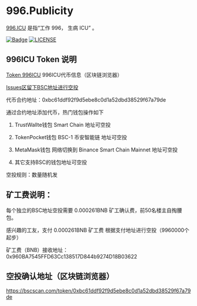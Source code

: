 # 996.Publicity

[996.ICU](https://github.com/996icu/996.ICU) 是指“工作 996， 生病 ICU” 。

[![Badge](https://img.shields.io/badge/link-996.icu-%23FF4D5B.svg?style=flat-square)](https://996.icu/#/zh_CN)
[![LICENSE](https://img.shields.io/badge/license-Anti%20996-blue.svg?style=flat-square)](https://github.com/996icu/996.ICU/blob/master/LICENSE)

## 996ICU Token 说明

[Token 996ICU](https://bscscan.com/token/0xbc61ddf92f9d5ebe8c0d1a52dbd38529f67a79de) 996ICU代币信息（区块链浏览器）


[Issues区留下BSC地址进行空投](https://github.com/githubmll/996.Publicity/issues/10) 

代币合约地址：0xbc61ddf92f9d5ebe8c0d1a52dbd38529f67a79de

通过合约地址添加代币，热门钱包操作如下

1. TrustWallte钱包 Smart Chain 地址可空投

2. TokenPocket钱包 BSC-1 币安智能链 地址可空投

3. MetaMask钱包 网络切换到 Binance Smart Chain Mainnet 地址可空投

4. 其它支持BSC的钱包地址可空投

空投规则：数量随机发

## 矿工费说明：

每个独立的BSC地址空投需要 0.000261BNB 矿工确认费，前50名楼主自掏腰包。

感兴趣的工友，支付 0.000261BNB 矿工费 根据支付地址进行空投（9960000个起步）

矿工费（BNB）接收地址：0x960BA7545FFD63Cc138517D844b9274D18B03622

## 空投确认地址（区块链浏览器）

https://bscscan.com/token/0xbc61ddf92f9d5ebe8c0d1a52dbd38529f67a79de
